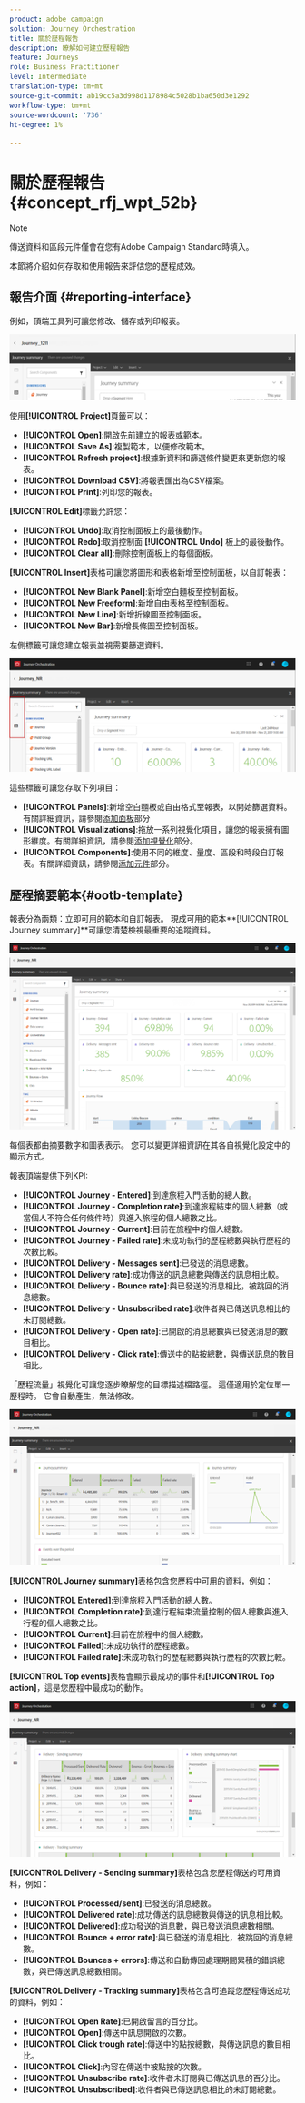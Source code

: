 ```yaml
---
product: adobe campaign
solution: Journey Orchestration
title: 關於歷程報告
description: 瞭解如何建立歷程報告
feature: Journeys
role: Business Practitioner
level: Intermediate
translation-type: tm+mt
source-git-commit: ab19cc5a3d998d1178984c5028b1ba650d3e1292
workflow-type: tm+mt
source-wordcount: '736'
ht-degree: 1%

---
```



# 關於歷程報告 {#concept_rfj_wpt_52b}

>[!NOTE]
>
>傳送資料和區段元件僅會在您有Adobe Campaign Standard時填入。

本節將介紹如何存取和使用報告來評估您的歷程成效。

## 報告介面 {#reporting-interface}

例如，頂端工具列可讓您修改、儲存或列印報表。

![](../assets/dynamic_report_toolbar.png)

使用&#x200B;**[!UICONTROL Project]**&#x200B;頁籤可以：

* **[!UICONTROL Open]**:開啟先前建立的報表或範本。
* **[!UICONTROL Save As]**:複製範本，以便修改範本。
* **[!UICONTROL Refresh project]**:根據新資料和篩選條件變更來更新您的報表。
* **[!UICONTROL Download CSV]**:將報表匯出為CSV檔案。
* **[!UICONTROL Print]**:列印您的報表。

**[!UICONTROL Edit]**&#x200B;標籤允許您：

* **[!UICONTROL Undo]**:取消控制面板上的最後動作。
* **[!UICONTROL Redo]**:取消控制面 **[!UICONTROL Undo]** 板上的最後動作。
* **[!UICONTROL Clear all]**:刪除控制面板上的每個面板。

**[!UICONTROL Insert]**&#x200B;表格可讓您將圖形和表格新增至控制面板，以自訂報表：

* **[!UICONTROL New Blank Panel]**:新增空白麵板至控制面板。
* **[!UICONTROL New Freeform]**:新增自由表格至控制面板。
* **[!UICONTROL New Line]**:新增折線圖至控制面板。
* **[!UICONTROL New Bar]**:新增長條圖至控制面板。

左側標籤可讓您建立報表並視需要篩選資料。

![](../assets/dynamic_report_interface.png)

這些標籤可讓您存取下列項目：

* **[!UICONTROL Panels]**:新增空白麵板或自由格式至報表，以開始篩選資料。有關詳細資訊，請參閱[添加面板](../reporting/creating-your-journey-reports.md#adding-panels)部分
* **[!UICONTROL Visualizations]**:拖放一系列視覺化項目，讓您的報表擁有圖形維度。有關詳細資訊，請參閱[添加視覺化](../reporting/creating-your-journey-reports.md#adding-visualizations)部分。
* **[!UICONTROL Components]**:使用不同的維度、量度、區段和時段自訂報表。有關詳細資訊，請參閱[添加元件](../reporting/creating-your-journey-reports.md#adding-components)部分。

## 歷程摘要範本{#ootb-template}

報表分為兩類：立即可用的範本和自訂報表。
現成可用的範本**[!UICONTROL Journey summary]**&#x200B;可讓您清楚檢視最重要的追蹤資料。

![](../assets/dynamic_report_journey_8.png)

每個表都由摘要數字和圖表表示。 您可以變更詳細資訊在其各自視覺化設定中的顯示方式。

報表頂端提供下列KPI:

* **[!UICONTROL Journey - Entered]**:到達旅程入門活動的總人數。
* **[!UICONTROL Journey - Completion rate]**:到達旅程結束的個人總數（或當個人不符合任何條件時）與進入旅程的個人總數之比。
* **[!UICONTROL Journey - Current]**:目前在旅程中的個人總數。
* **[!UICONTROL Journey - Failed rate]**:未成功執行的歷程總數與執行歷程的次數比較。
* **[!UICONTROL Delivery - Messages sent]**:已發送的消息總數。
* **[!UICONTROL Delivery rate]**:成功傳送的訊息總數與傳送的訊息相比較。
* **[!UICONTROL Delivery - Bounce rate]**:與已發送的消息相比，被跳回的消息總數。
* **[!UICONTROL Delivery - Unsubscribed rate]**:收件者與已傳送訊息相比的未訂閱總數。
* **[!UICONTROL Delivery - Open rate]**:已開啟的消息總數與已發送消息的數目相比。
* **[!UICONTROL Delivery - Click rate]**:傳送中的點按總數，與傳送訊息的數目相比。

「歷程流量」視覺化可讓您逐步瞭解您的目標描述檔路徑。 這僅適用於定位單一歷程時。 它會自動產生，無法修改。

![](../assets/dynamic_report_journey_10.png)

**[!UICONTROL Journey summary]**&#x200B;表格包含您歷程中可用的資料，例如：

* **[!UICONTROL Entered]**:到達旅程入門活動的總人數。
* **[!UICONTROL Completion rate]**:到達行程結束流量控制的個人總數與進入行程的個人總數之比。
* **[!UICONTROL Current]**:目前在旅程中的個人總數。
* **[!UICONTROL Failed]**:未成功執行的歷程總數。
* **[!UICONTROL Failed rate]**:未成功執行的歷程總數與執行歷程的次數比較。

**[!UICONTROL Top events]**&#x200B;表格會顯示最成功的事件和&#x200B;**[!UICONTROL Top action]**，這是您歷程中最成功的動作。

![](../assets/dynamic_report_journey_11.png)

**[!UICONTROL Delivery - Sending summary]**&#x200B;表格包含您歷程傳送的可用資料，例如：

* **[!UICONTROL Processed/sent]**:已發送的消息總數。
* **[!UICONTROL Delivered rate]**:成功傳送的訊息總數與傳送的訊息相比較。
* **[!UICONTROL Delivered]**:成功發送的消息數，與已發送消息總數相關。
* **[!UICONTROL Bounce + error rate]**:與已發送的消息相比，被跳回的消息總數。
* **[!UICONTROL Bounces + errors]**:傳送和自動傳回處理期間累積的錯誤總數，與已傳送訊息總數相關。

**[!UICONTROL Delivery - Tracking summary]**&#x200B;表格包含可追蹤您歷程傳送成功的資料，例如：

* **[!UICONTROL Open Rate]**:已開啟留言的百分比。
* **[!UICONTROL Open]**:傳送中訊息開啟的次數。
* **[!UICONTROL Click trough rate]**:傳送中的點按總數，與傳送訊息的數目相比。
* **[!UICONTROL Click]**:內容在傳送中被點按的次數。
* **[!UICONTROL Unsubscribe rate]**:收件者未訂閱與已傳送訊息的百分比。
* **[!UICONTROL Unsubscribed]**:收件者與已傳送訊息相比的未訂閱總數。
